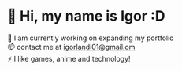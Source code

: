 # 💫 Hi, my name is Igor :D
🔭 I am currently working on expanding my portfolio<br>📫 contact me at igorlandi01@gmail.om<br>⚡ I like games, anime and technology!
